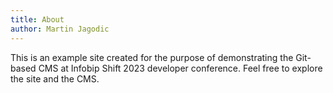 ```yaml
---
title: About
author: Martin Jagodic
---
```

This is an example site created for the purpose of demonstrating the Git-based CMS at Infobip Shift 2023 developer conference. Feel free to explore the site and the CMS.